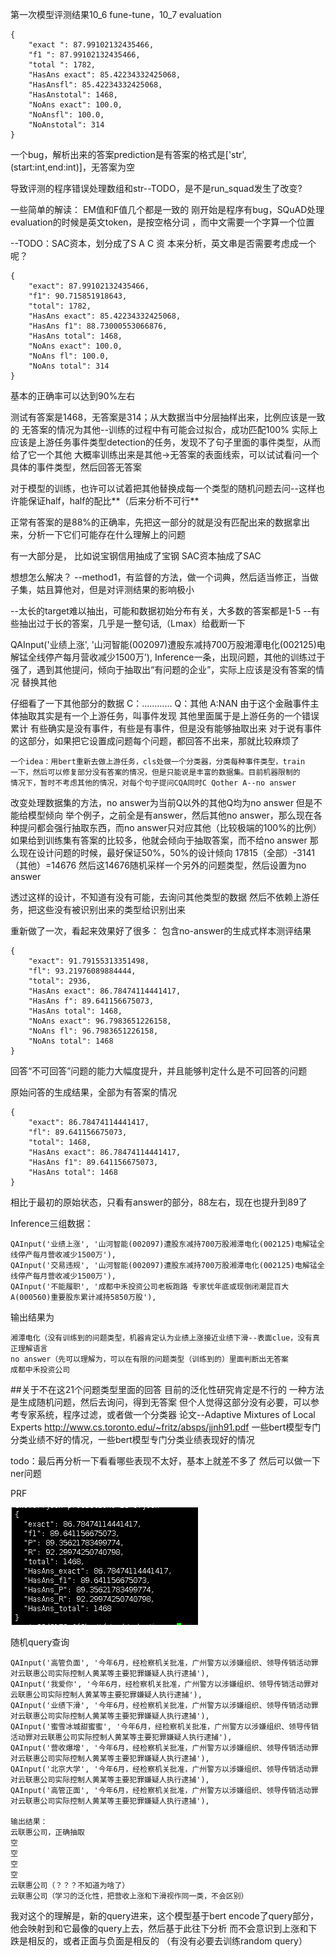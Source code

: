 第一次模型评测结果10_6 fune-tune，10_7 evaluation

    {
        "exact ": 87.99102132435466,
        "f1 ": 87.99102132435466,
        "total ": 1782,
        "HasAns exact": 85.42234332425068,
        "HasAnsfl": 85.42234332425068,
        "HasAnstotal": 1468,
        "NoAns exact": 100.0,
        "NoAnsfl": 100.0,
        "NoAnstotal": 314
    }

一个bug，解析出来的答案prediction是有答案的格式是['str',(start:int,end:int)]，无答案为空

导致评测的程序错误处理数组和str--TODO，是不是run_squad发生了改变?

一些简单的解读： EM值和F值几个都是一致的 刚开始是程序有bug，SQuAD处理evaluation的时候是英文token，是按空格分词 ，而中文需要一个字算一个位置

--TODO：SAC资本，划分成了S A C 资 本来分析，英文串是否需要考虑成一个呢？

    {
        "exact": 87.99102132435466,
        "f1": 90.715851918643,
        "total": 1782,
        "HasAns exact": 85.42234332425068,
        "HasAns f1": 88.73000553066876,
        "HasAns total": 1468,
        "NoAns exact": 100.0,
        "NoAns fl": 100.0,
        "NoAns total": 314
    }

基本的正确率可以达到90%左右

测试有答案是1468，无答案是314；从大数据当中分层抽样出来，比例应该是一致的 无答案的情况为其他--训练的过程中有可能会过拟合，成功匹配100%
实际上应该是上游任务事件类型detection的任务，发现不了句子里面的事件类型，从而给了它一个其他 大概率训练出来是其他->无答案的表面线索，可以试试看问一个具体的事件类型，然后回答无答案

对于模型的训练，也许可以试着把其他替换成每一个类型的随机问题去问--这样也许能保证half，half的配比**（后来分析不可行**

正常有答案的是88%的正确率，先把这一部分的就是没有匹配出来的数据拿出来，分析一下它们可能存在什么理解上的问题

有一大部分是， 比如说宝钢信用抽成了宝钢 SAC资本抽成了SAC

想想怎么解决？ --method1，有监督的方法，做一个词典，然后适当修正，当做子集，姑且算他对，但是对评测结果的影响极小

--太长的target难以抽出，可能和数据初始分布有关，大多数的答案都是1-5 --有些抽出过于长的答案，几乎是一整句话,（Lmax）给截断一下

QAInput('业绩上涨', '山河智能(002097)遭股东减持700万股湘潭电化(002125)电解锰全线停产每月营收减少1500万'),
Inference一条，出现问题，其他的训练过于强了，遇到其他提问，倾向于抽取出“有问题的企业”，实际上应该是没有答案的情况 替换其他

仔细看了一下其他部分的数据 C：………… Q：其他 A:NAN 由于这个金融事件主体抽取其实是有一个上游任务，叫事件发现 其他里面属于是上游任务的一个错误累计 有些确实是没有事件，有些是有事件，但是没有能够抽取出来
对于说有事件的这部分，如果把它设置成问题每个问题，都回答不出来，那就比较麻烦了

    一个idea：用bert重新去做上游任务，cls处做一个分类器，分类每种事件类型，train
    一下，然后可以修复部分没有答案的情况，但是只能说是丰富的数据集。目前机器限制的
    情况下，暂时不考虑其他的情况，对每个句子提问CQA同时C Qother A--no answer

改变处理数据集的方法，no answer为当前Q以外的其他Q均为no answer
但是不能给模型倾向
举个例子，之前全是有answer，然后其他no answer，那么现在各种提问都会强行抽取东西，而no answer只对应其他（比较极端的100%的比例）
如果给到训练集有答案的比较多，他就会倾向于抽取答案，而不给no answer
那么现在设计问题的时候，最好保证50%，50%的设计倾向
17815（全部）-3141（其他）=14676
然后这14676随机采样一个另外的问题类型，然后设置为no answer

透过这样的设计，不知道有没有可能，去询问其他类型的数据
然后不依赖上游任务，把这些没有被识别出来的类型给识别出来

重新做了一次，看起来效果好了很多：
包含no-answer的生成式样本测评结果

    {
        "exact": 91.79155313351498,
        "fl": 93.21976089884444,
        "total": 2936,
        "HasAns exact": 86.78474114441417,
        "HasAns f": 89.641156675073,
        "HasAns total": 1468,
        "NoAns exact": 96.7983651226158,
        "NoAns fl": 96.7983651226158,
        "NoAns total": 1468
    }
回答“不可回答”问题的能力大幅度提升，并且能够判定什么是不可回答的问题

原始问答的生成结果，全部为有答案的情况

    {
        "exact": 86.78474114441417,
        "fl": 89.641156675073,
        "total": 1468,
        "HasAns exact": 86.78474114441417,
        "HasAns f1": 89.641156675073,
        "HasAns total": 1468
    }

相比于最初的原始状态，只看有answer的部分，88左右，现在也提升到89了

Inference三组数据：

    QAInput('业绩上涨', '山河智能(002097)遭股东减持700万股湘潭电化(002125)电解锰全线停产每月营收减少1500万'),
    QAInput('交易违规', '山河智能(002097)遭股东减持700万股湘潭电化(002125)电解锰全线停产每月营收减少1500万'),
    QAInput('不能履职', '成都中禾投资公司老板跑路 专家忧年底或现倒闭潮昆百大A(000560)重要股东累计减持5850万股'),

输出结果为

    湘潭电化（没有训练到的问题类型，机器肯定认为业绩上涨接近业绩下滑--表面clue，没有真正理解语言
    no answer（先可以理解为，可以在有限的问题类型（训练到的）里面判断出无答案
    成都中禾投资公司

##关于不在这21个问题类型里面的回答
目前的泛化性研究肯定是不行的
一种方法是生成随机问题，然后去询问，得到无答案
但个人觉得这部分没有必要，可以参考专家系统，程序过滤，或者做一个分类器
论文--Adaptive Mixtures of Local Experts
http://www.cs.toronto.edu/~fritz/absps/jjnh91.pdf
一些bert模型专门分类业绩不好的情况，一些bert模型专门分类业绩表现好的情况

todo：最后再分析一下看看哪些表现不太好，基本上就差不多了
然后可以做一下ner问题

PRF

![img.png](img.png)

随机query查询

    QAInput('高管负面', '今年6月，经检察机关批准，广州警方以涉嫌组织、领导传销活动罪对云联惠公司实际控制人黄某等主要犯罪嫌疑人执行逮捕'),
    QAInput('我爱你', '今年6月，经检察机关批准，广州警方以涉嫌组织、领导传销活动罪对云联惠公司实际控制人黄某等主要犯罪嫌疑人执行逮捕'),
    QAInput('业绩下滑', '今年6月，经检察机关批准，广州警方以涉嫌组织、领导传销活动罪对云联惠公司实际控制人黄某等主要犯罪嫌疑人执行逮捕'),
    QAInput('蜜雪冰城甜蜜蜜', '今年6月，经检察机关批准，广州警方以涉嫌组织、领导传销活动罪对云联惠公司实际控制人黄某等主要犯罪嫌疑人执行逮捕'),
    QAInput('营收爆增', '今年6月，经检察机关批准，广州警方以涉嫌组织、领导传销活动罪对云联惠公司实际控制人黄某等主要犯罪嫌疑人执行逮捕'),
    QAInput('北京大学', '今年6月，经检察机关批准，广州警方以涉嫌组织、领导传销活动罪对云联惠公司实际控制人黄某等主要犯罪嫌疑人执行逮捕'),
    QAInput('高管正面', '今年6月，经检察机关批准，广州警方以涉嫌组织、领导传销活动罪对云联惠公司实际控制人黄某等主要犯罪嫌疑人执行逮捕'),

    输出结果：
    云联惠公司，正确抽取
    空
    空
    空
    空
    云联惠公司（？？？不知道为啥了）
    云联惠公司（学习的泛化性，把营收上涨和下滑视作同一类，不会区别）

我对这个的理解是，新的query进来，这个模型基于bert encode了query部分，他会映射到和它最像的query上去，然后基于此往下分析
而不会意识到上涨和下跌是相反的，或者正面与负面是相反的
（有没有必要去训练random query）
